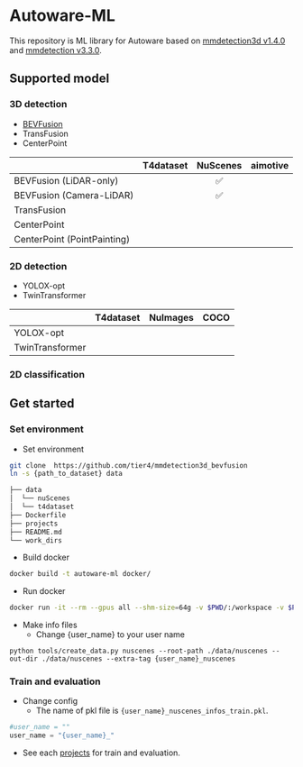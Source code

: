 # Autoware-ML

This repository is ML library for Autoware based on [mmdetection3d v1.4.0](https://github.com/open-mmlab/mmdetection3d/tree/v1.4.0) and [mmdetection v3.3.0](https://github.com/open-mmlab/mmdetection/tree/v3.3.0).

## Supported model
### 3D detection

- [BEVFusion](projects/BEVFusion)
- TransFusion
- CenterPoint

|                             | T4dataset | NuScenes | aimotive |
| --------------------------- | :-------: | :------: | :------: |
| BEVFusion (LiDAR-only)      |           |    ✅     |          |
| BEVFusion (Camera-LiDAR)    |           |    ✅     |          |
| TransFusion                 |           |          |          |
| CenterPoint                 |           |          |          |
| CenterPoint (PointPainting) |           |          |          |

### 2D detection

- YOLOX-opt
- TwinTransformer

|                 | T4dataset | NuImages | COCO  |
| --------------- | :-------: | :------: | :---: |
| YOLOX-opt       |           |          |       |
| TwinTransformer |           |          |       |

### 2D classification

## Get started
### Set environment

- Set environment

```sh
git clone  https://github.com/tier4/mmdetection3d_bevfusion
ln -s {path_to_dataset} data
```

```sh
├── data
│  └── nuScenes
│  └── t4dataset
├── Dockerfile
├── projects
├── README.md
└── work_dirs
```

- Build docker

```sh
docker build -t autoware-ml docker/
```

- Run docker

```sh
docker run -it --rm --gpus all --shm-size=64g -v $PWD/:/workspace -v $PWD/data:/workspace/data autoware-ml
```

- Make info files
  - Change {user_name} to your user name

```
python tools/create_data.py nuscenes --root-path ./data/nuscenes --out-dir ./data/nuscenes --extra-tag {user_name}_nuscenes
```

### Train and evaluation

- Change config
  - The name of pkl file is `{user_name}_nuscenes_infos_train.pkl`.

```py
#user_name = ""
user_name = "{user_name}_"
```

- See each [projects](projects) for train and evaluation.
